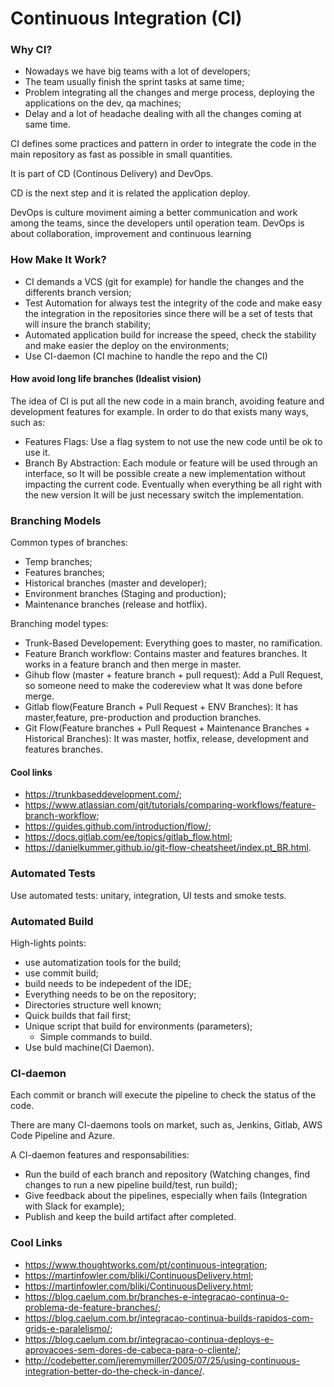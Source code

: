 # Continuous Integration (CI)

### Why CI?

- Nowadays we have big teams with a lot of developers;
- The team usually finish the sprint tasks at same time;
- Problem integrating all the changes and merge process, deploying the applications on the dev, qa machines;
- Delay and a lot of headache dealing with all the changes coming at same time.


CI defines some practices and pattern in order to integrate the code in the main repository as fast as possible in small quantities.

It is part of CD (Continous Delivery) and DevOps. 

CD is the next step and it is related the application deploy.

DevOps is culture moviment aiming a better communication and work among the teams, since the developers until operation team. DevOps is about collaboration, improvement and continuous learning


### How Make It Work?

- CI demands a VCS (git for example) for handle the changes and the differents branch version;
- Test Automation for always test the integrity of the code and make easy the integration in the repositories since there will be a set of tests that will insure the branch stability;
- Automated application build for increase the speed, check the stability and make easier the deploy on the environments;
- Use CI-daemon (CI machine to handle the repo and the CI)


#### How avoid long life branches (Idealist vision)

The idea of CI is put all the new code in a main branch, avoiding feature and development features for example. In order to do that exists many ways, such as:

- Features Flags: Use a flag system to not use the new code until be ok to use it.
- Branch By Abstraction: Each module or feature will be used through an interface, so It will be possible create a new implementation without impacting the current code. Eventually when everything be all right with the new version It will be just necessary switch the implementation.

### Branching Models

Common types of branches:

- Temp branches;
- Features branches;
- Historical branches (master and developer);
- Environment branches (Staging and production);
- Maintenance branches (release and hotflix).

Branching model types:

- Trunk-Based Developement: Everything goes to master, no ramification.
- Feature Branch workflow: Contains master and features branches. It works in a feature branch and then merge in master.
- Gihub flow (master + feature branch + pull request): Add a Pull Request, so someone need to make the codereview what It was done before merge.
- Gitlab flow(Feature Branch + Pull Request + ENV Branches): It has master,feature, pre-production and production branches.
- Git Flow(Feature branches + Pull Request + Maintenance Branches + Historical Branches): It was master, hotfix, release, development and features branches.


#### Cool links

- https://trunkbaseddevelopment.com/;
- https://www.atlassian.com/git/tutorials/comparing-workflows/feature-branch-workflow;
- https://guides.github.com/introduction/flow/;
- https://docs.gitlab.com/ee/topics/gitlab_flow.html;
- https://danielkummer.github.io/git-flow-cheatsheet/index.pt_BR.html.

### Automated Tests

Use automated tests: unitary, integration, UI tests and smoke tests.

### Automated Build

High-lights points:

- use automatization tools for the build;
- use commit build;
- build needs to be indepedent of the IDE;
- Everything needs to be on the repository;
- Directories structure well known;
- Quick builds that fail first;
- Unique script that build for environments (parameters);
    - Simple commands to build.
- Use buld machine(CI Daemon).

### CI-daemon

Each commit or branch will execute the pipeline to check the status of the code.

There are many CI-daemons tools on market, such as, Jenkins, Gitlab, AWS Code Pipeline  and Azure.

A CI-daemon features and responsabilities:

- Run the build of each branch and repository (Watching changes, find changes to run a new pipeline build/test, run build);
- Give feedback about the pipelines, especially when fails (Integration with Slack for example);
- Publish and keep the build artifact after completed.

### Cool Links

- https://www.thoughtworks.com/pt/continuous-integration;
- https://martinfowler.com/bliki/ContinuousDelivery.html;
- https://martinfowler.com/bliki/ContinuousDelivery.html;
- https://blog.caelum.com.br/branches-e-integracao-continua-o-problema-de-feature-branches/;
- https://blog.caelum.com.br/integracao-continua-builds-rapidos-com-grids-e-paralelismo/;
- https://blog.caelum.com.br/integracao-continua-deploys-e-aprovacoes-sem-dores-de-cabeca-para-o-cliente/;
- http://codebetter.com/jeremymiller/2005/07/25/using-continuous-integration-better-do-the-check-in-dance/.